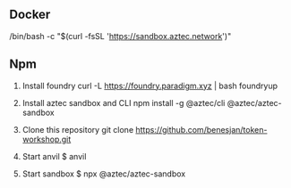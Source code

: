## Docker
/bin/bash -c "$(curl -fsSL 'https://sandbox.aztec.network')"

## Npm
1. Install foundry
curl -L https://foundry.paradigm.xyz | bash
foundryup

2. Install aztec sandbox and CLI
npm install -g @aztec/cli @aztec/aztec-sandbox

3. Clone this repository
git clone https://github.com/benesjan/token-workshop.git

4. Start anvil
$ anvil

5. Start sandbox
$ npx @aztec/aztec-sandbox
